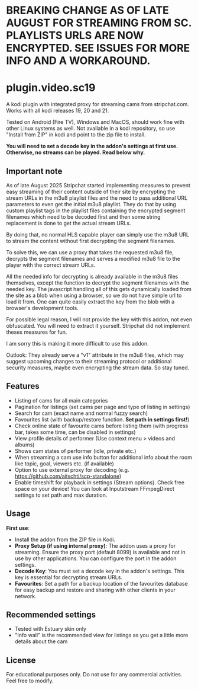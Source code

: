 # BREAKING CHANGE AS OF LATE AUGUST FOR STREAMING FROM SC. PLAYLISTS URLS ARE NOW ENCRYPTED. SEE ISSUES FOR MORE INFO AND A WORKAROUND.

# plugin.video.sc19

A kodi plugin with integrated proxy for streaming cams from stripchat.com. Works with all kodi releases 19, 20 and 21.

Tested on Android (Fire TV), Windows and MacOS, should work fine with other Linux systems as well. Not available in a kodi repository, so use "Install from ZIP" in kodi and point to the zip file to install.

**You will need to set a decode key in the addon's settings at first use. Otherwise, no streams can be played. Read below why.**

## Important note

As of late August 2025 Stripchat started implementing measures to prevent easy streaming of their content outside of their site by encrypting the stream URLs in the m3u8 playlist files and the need to pass additional URL parameters to even get the initial m3u8 playlist. They do that by using custom playlist tags in the playlist files containing the encrypted segment filenames which need to be decoded first and then some string replacement is done to get the actual stream URLs.

By doing that, no normal HLS capable player can simply use the m3u8 URL to stream the content without first decrypting the segment filenames.

To solve this, we can use a proxy that takes the requested m3u8 file, decrypts the segment filenames and serves a modified m3u8 file to the player with the correct stream URLs.

All the needed info for decrypting is already available in the m3u8 files themselves, except the function to decrypt the segment filenames with the needed key. The javascript handling all of this gets dynamically loaded from the site as a blob when using a browser, so we do not have simple url to load it from. One can quite easily extract the key from the blob with a browser's development tools.

For possible legal reason, I will not provide the key with this addon, not even obfuscated. You will need to extract it yourself. Stripchat did not implement theses measures for fun.

I am sorry this is making it more difficult to use this addon.

Outlook: They already serve a "v1" attribute in the m3u8 files, which may suggest upcoming changes to their streaming protocol or additional security measures, maybe even encrypting the stream data. So stay tuned.

## Features

- Listing of cams for all main categories
- Pagination for listings (set cams per page and type of listing in settings)
- Search for cam (exact name and normal fuzzy search)
- Favourites list (with backup/restore function. **Set path in settings first!**)
- Check online state of favourite cams before listing them (with progress bar, takes some time, can be disabled in settings)
- View profile details of performer (Use context menu > videos and albums)
- Shows cam states of performer (idle, private etc.)
- When streaming a cam use info button for additional info about the room like topic, goal, viewers etc. (if available)
- Option to use external proxy for decoding (e.g. <https://github.com/aitschti/scp-standalone>)
- Enable timeshift for playback in settings (Stream options). Check free space on your device! You can look at Inputstream FFmpegDirect settings to set path and max duration.

## Usage

**First use**:

- Install the addon from the ZIP file in Kodi.
- **Proxy Setup (if using internal proxy)**: The addon uses a proxy for streaming. Ensure the proxy port (default 8099) is available and not in use by other applications. You can configure the port in the addon settings.
- **Decode Key**: You must set a decode key in the addon's settings. This key is essential for decrypting stream URLs.
- **Favourites**: Set a path for a backup location of the favourites database for easy backup and restore and sharing with other clients in your network.

## Recommended settings

- Tested with Estuary skin only
- "Info wall" is the recommended view for listings as you get a little more details about the cam

## License

For educational purposes only. Do not use for any commercial activities. Feel free to modify.
